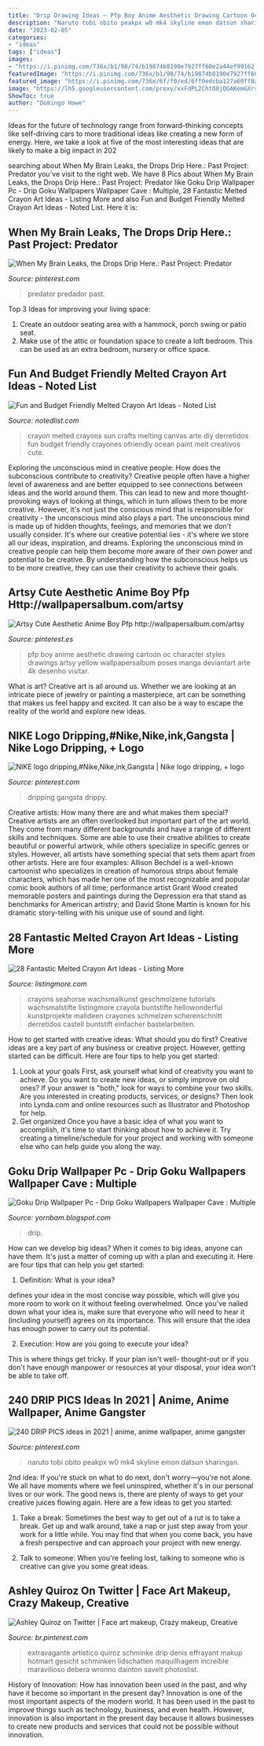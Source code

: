 ```yaml
---
title: "Drip Drawing Ideas ~ Pfp Boy Anime Aesthetic Drawing Cartoon Oc Character Styles Drawings Artsy Yellow Wallpapersalbum Poses Manga Deviantart Arte 4k Desenho Visitar"
description: "Naruto tobi obito peakpx w0 mk4 skyline emon datsun sharingan"
date: "2023-02-05"
categories:
- "ideas"
tags: ["ideas"]
images:
- "https://i.pinimg.com/736x/b1/98/74/b19874b8190e7927ff60e2a44ef99162.jpg"
featuredImage: "https://i.pinimg.com/736x/b1/98/74/b19874b8190e7927ff60e2a44ef99162.jpg"
featured_image: "https://i.pinimg.com/736x/6f/f0/ed/6ff0edcba127a60ff8a2a39d62fe2a86.jpg"
image: "https://lh5.googleusercontent.com/proxy/xxFdPL2ChtO8jQGAKemGXrsDcmpmKr70Cn4OAIsTxbbsRv99v_B8Mm90fVAHO-Wywl5qoIRvzTigyzVuX5ANmXX0wqWUVrTSW_cL35NZsUmkBBC2AI9vUhSqxSMfWAAN=w1200-h630-p-k-no-nu"
ShowToc: true
author: "Domingo Howe"
---
```



Ideas for the future of technology range from forward-thinking concepts like self-driving cars to more traditional ideas like creating a new form of energy. Here, we take a look at five of the most interesting ideas that are likely to make a big impact in 202
	

		
searching about When My Brain Leaks, the Drops Drip Here.: Past Project: Predator you've visit to the right web. We have 8 Pics about When My Brain Leaks, the Drops Drip Here.: Past Project: Predator like Goku Drip Wallpaper Pc - Drip Goku Wallpapers Wallpaper Cave : Multiple, 28 Fantastic Melted Crayon Art Ideas - Listing More and also Fun and Budget Friendly Melted Crayon Art Ideas - Noted List. Here it is:
		
    
## When My Brain Leaks, The Drops Drip Here.: Past Project: Predator

<img loading=lazy src="https://i.pinimg.com/736x/6f/f0/ed/6ff0edcba127a60ff8a2a39d62fe2a86.jpg" onerror="this.onerror=null;this.src='https://tse2.mm.bing.net/th?id=OIP.zpk9WUBP4fCNVciLIWQX2QHaJ4&amp;pid=15.1';" alt="When My Brain Leaks, the Drops Drip Here.: Past Project: Predator">

_Source: pinterest.com_

>predator predador past. 

	

Top 3 Ideas for improving your living space:
1. Create an outdoor seating area with a hammock, porch swing or patio seat.
2. Make use of the attic or foundation space to create a loft bedroom. This can be used as an extra bedroom, nursery or office space.

    
## Fun And Budget Friendly Melted Crayon Art Ideas - Noted List

<img loading=lazy src="http://notedlist.com/wp-content/uploads/2016/03/melted-crayon-art/3-melted-crayon-art-ideas.jpg" onerror="this.onerror=null;this.src='https://tse4.mm.bing.net/th?id=OIP.Sq-9qc_Dkl280iq-uGfUMQHaLH&amp;pid=15.1';" alt="Fun and Budget Friendly Melted Crayon Art Ideas - Noted List">

_Source: notedlist.com_

>crayon melted crayons sun crafts melting canvas arte diy derretidos fun budget friendly crayones ofriendly ocean paint melt creativos cute. 

	

Exploring the unconscious mind in creative people: How does the subconscious contribute to creativity?
Creative people often have a higher level of awareness and are better equipped to see connections between ideas and the world around them. This can lead to new and more thought-provoking ways of looking at things, which in turn allows them to be more creative. However, it's not just the conscious mind that is responsible for creativity - the unconscious mind also plays a part. The unconscious mind is made up of hidden thoughts, feelings, and memories that we don't usually consider. It's where our creative potential lies - it's where we store all our ideas, inspiration, and dreams. Exploring the unconscious mind in creative people can help them become more aware of their own power and potential to be creative. By understanding how the subconscious helps us to be more creative, they can use their creativity to achieve their goals.

    
## Artsy Cute Aesthetic Anime Boy Pfp Http://wallpapersalbum.com/artsy

<img loading=lazy src="https://i.pinimg.com/736x/b1/98/74/b19874b8190e7927ff60e2a44ef99162.jpg" onerror="this.onerror=null;this.src='https://tse3.mm.bing.net/th?id=OIP.G2oam34AgRRc6m3glyxk7QHaHa&amp;pid=15.1';" alt="Artsy Cute Aesthetic Anime Boy Pfp http://wallpapersalbum.com/artsy">

_Source: pinterest.es_

>pfp boy anime aesthetic drawing cartoon oc character styles drawings artsy yellow wallpapersalbum poses manga deviantart arte 4k desenho visitar. 

	

What is art?
Creative art is all around us. Whether we are looking at an intricate piece of jewelry or painting a masterpiece, art can be something that makes us feel happy and excited. It can also be a way to escape the reality of the world and explore new ideas.

    
## NIKE Logo Dripping,#Nike,Nike,ink,Gangsta | Nike Logo Dripping, + Logo

<img loading=lazy src="https://i.pinimg.com/736x/65/74/b0/6574b0ec41ed655795858ca155ac03a4.jpg" onerror="this.onerror=null;this.src='https://tse1.mm.bing.net/th?id=OIP.PNusItelHa9M9vq2AHWXNAHaFj&amp;pid=15.1';" alt="NIKE logo dripping,#Nike,Nike,ink,Gangsta | Nike logo dripping, + logo">

_Source: pinterest.com_

>dripping gangsta drippy. 

	

Creative artists: How many there are and what makes them special?
Creative artists are an often overlooked but important part of the art world. They come from many different backgrounds and have a range of different skills and techniques. Some are able to use their creative abilities to create beautiful or powerful artwork, while others specialize in specific genres or styles. However, all artists have something special that sets them apart from other artists. Here are four examples: 
Allison Bechdel is a well-known cartoonist who specializes in creation of humorous strips about female characters, which has made her one of the most recognizable and popular comic book authors of all time; performance artist Grant Wood created memorable posters and paintings during the Depression era that stand as benchmarks for American artistry; and David Stone Martin is known for his dramatic story-telling with his unique use of sound and light.

    
## 28 Fantastic Melted Crayon Art Ideas - Listing More

<img loading=lazy src="https://listingmore.com/wp-content/uploads/2017/04/fantastic-melted-crayon-art-ideas/11-best-melted-crayon-art-ideas.jpg" onerror="this.onerror=null;this.src='https://tse4.mm.bing.net/th?id=OIP.dchIh-K7zFGyjB6_jcURBAHaJZ&amp;pid=15.1';" alt="28 Fantastic Melted Crayon Art Ideas - Listing More">

_Source: listingmore.com_

>crayons seahorse wachsmalkunst geschmolzene tutorials wachsmalstifte listingmore crayola buntstifte hellowonderful kunstprojekte malideen crayones schmelzen scherenschnitt derretidos castell buntstift einfacher bastelarbeiten. 

	

How to get started with creative ideas: What should you do first?
Creative ideas are a key part of any business or creative project. However, getting started can be difficult. Here are four tips to help you get started:
1. Look at your goals 
First, ask yourself what kind of creativity you want to achieve. Do you want to create new ideas, or simply improve on old ones? If your answer is "both," look for ways to combine your two skills. Are you interested in creating products, services, or designs? Then look into Lynda.com and online resources such as Illustrator and Photoshop for help.
2. Get organized 
Once you have a basic idea of what you want to accomplish, it's time to start thinking about how to achieve it. Try creating a timeline/schedule for your project and working with someone else who can help guide you along the way.

    
## Goku Drip Wallpaper Pc - Drip Goku Wallpapers Wallpaper Cave : Multiple

<img loading=lazy src="https://lh5.googleusercontent.com/proxy/xxFdPL2ChtO8jQGAKemGXrsDcmpmKr70Cn4OAIsTxbbsRv99v_B8Mm90fVAHO-Wywl5qoIRvzTigyzVuX5ANmXX0wqWUVrTSW_cL35NZsUmkBBC2AI9vUhSqxSMfWAAN=w1200-h630-p-k-no-nu" onerror="this.onerror=null;this.src='https://tse3.mm.bing.net/th?id=OIP.I0B9nOFaaA730eCPk37AKgHaD4&amp;pid=15.1';" alt="Goku Drip Wallpaper Pc - Drip Goku Wallpapers Wallpaper Cave : Multiple">

_Source: yornbam.blogspot.com_

>drip. 

	

How can we develop big ideas?
When it comes to big ideas, anyone can have them. It's just a matter of coming up with a plan and executing it. Here are four tips that can help you get started:
1. Definition: What is your idea?

 defines your idea in the most concise way possible, which will give you more room to work on it without feeling overwhelmed. Once you've nailed down what your idea is, make sure that everyone who will need to hear it (including yourself) agrees on its importance. This will ensure that the idea has enough power to carry out its potential.

2. Execution: How are you going to execute your idea?

This is where things get tricky. If your plan isn't well- thought-out or if you don't have enough manpower or resources at your disposal, your idea won't be able to take off.

    
## 240 DRIP PICS Ideas In 2021 | Anime, Anime Wallpaper, Anime Gangster

<img loading=lazy src="https://i.pinimg.com/474x/10/18/e3/1018e357a79df31c00ccf62c1d4d7a8c.jpg" onerror="this.onerror=null;this.src='https://tse2.mm.bing.net/th?id=OIP.uwc16IGdyq4Ndzdss4CHfAAAAA&amp;pid=15.1';" alt="240 DRIP PICS ideas in 2021 | anime, anime wallpaper, anime gangster">

_Source: pinterest.com_

>naruto tobi obito peakpx w0 mk4 skyline emon datsun sharingan. 

	

2nd idea:
If you're stuck on what to do next, don't worry—you're not alone. We all have moments where we feel uninspired, whether it's in our personal lives or our work. The good news is, there are plenty of ways to get your creative juices flowing again.
Here are a few ideas to get you started:

1. Take a break: Sometimes the best way to get out of a rut is to take a break. Get up and walk around, take a nap or just step away from your work for a little while. You may find that when you come back, you have a fresh perspective and can approach your project with new energy.

2. Talk to someone: When you're feeling lost, talking to someone who is creative can give you some great ideas.

    
## Ashley Quiroz On Twitter | Face Art Makeup, Crazy Makeup, Creative

<img loading=lazy src="https://i.pinimg.com/736x/9d/46/4f/9d464f3ee7682380bced035283a806fe.jpg" onerror="this.onerror=null;this.src='https://tse2.mm.bing.net/th?id=OIP.FowTmhnn6mK5geyyAHnFtAHaHa&amp;pid=15.1';" alt="Ashley Quiroz on Twitter | Face art makeup, Crazy makeup, Creative">

_Source: br.pinterest.com_

>extravagante artistico quiroz schminke drip denis effrayant makup hotmart gesicht schminken lidschatten maquilhagem increíble maravilloso debera wronno dainton savelt photoslist. 

	

History of Innovation: How has innovation been used in the past, and why have it become so important in the present day?
Innovation is one of the most important aspects of the modern world. It has been used in the past to improve things such as technology, business, and even health. However, innovation is also important in the present day because it allows businesses to create new products and services that could not be possible without innovation.

